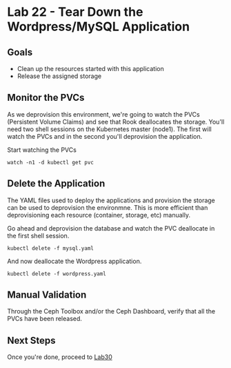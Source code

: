 # Lab 22 - Tear Down the Wordpress/MySQL Application

## Goals

* Clean up the resources started with this application
* Release the assigned storage


## Monitor the PVCs

As we deprovision this environment, we're going to watch the PVCs (Persistent Volume Claims) and see that Rook deallocates the storage. You'll need two shell sessions on the Kubernetes master (node1). The first will watch the PVCs and in the second you'll deprovision the application.

Start watching the PVCs
```
watch -n1 -d kubectl get pvc
```

## Delete the Application

The YAML files used to deploy the applications and provision the storage can be used to deprovision the environmne. This is more efficient than deprovisioning each resource (container, storage, etc) manually.


Go ahead and deprovision the database and watch the PVC deallocate in the first shell session.
```
kubectl delete -f mysql.yaml
```

And now deallocate the Wordpress application.
```
kubectl delete -f wordpress.yaml
```

## Manual Validation

Through the Ceph Toolbox and/or the Ceph Dashboard, verify that all the PVCs have been released.

## Next Steps

Once you're done, proceed to [Lab30](Lab30.md)
